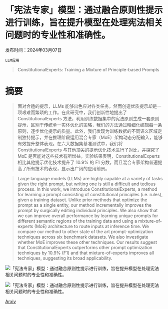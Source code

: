 # 「宪法专家」模型：通过融合原则性提示进行训练，旨在提升模型在处理宪法相关问题时的专业性和准确性。

发布时间：2024年03月07日

`LLM应用`

> ConstitutionalExperts: Training a Mixture of Principle-based Prompts

# 摘要

> 面对合适的提示，LLMs 能够出色应对各类任务，然而创造优质提示却是一项艰难而繁琐的工作。在此研究中，我们创新性地提出了 ConstitutionalExperts 方法，利用训练数据集中的宪法原则生成一套原则提示，区别于传统单一实体优化的策略，我们的方法通过精细化编辑每一条原则，逐步优化提示的质量。此外，我们发现为训练数据的不同语义区域定制独特提示，并在推理阶段运用混合专家（MoE）架构动态分配输入，能够有效提升整体表现。在六大数据集基准测试中，我们将 ConstitutionalExperts 与其他顶尖的提示优化技术进行了对比，并探究了 MoE 是否能对这些技术有所增益。实验结果表明，ConstitutionalExperts 相比其他提示优化技术提升了 10.9% 的 F1 分数，而且混合专家架构普遍提高了所有技术的表现，显示出广阔的应用前景。

> Large language models (LLMs) are highly capable at a variety of tasks given the right prompt, but writing one is still a difficult and tedious process. In this work, we introduce ConstitutionalExperts, a method for learning a prompt consisting of constitutional principles (i.e. rules), given a training dataset. Unlike prior methods that optimize the prompt as a single entity, our method incrementally improves the prompt by surgically editing individual principles. We also show that we can improve overall performance by learning unique prompts for different semantic regions of the training data and using a mixture-of-experts (MoE) architecture to route inputs at inference time. We compare our method to other state of the art prompt-optimization techniques across six benchmark datasets. We also investigate whether MoE improves these other techniques. Our results suggest that ConstitutionalExperts outperforms other prompt optimization techniques by 10.9% (F1) and that mixture-of-experts improves all techniques, suggesting its broad applicability.

![「宪法专家」模型：通过融合原则性提示进行训练，旨在提升模型在处理宪法相关问题时的专业性和准确性。](../../../paper_images/2403.04894/alt-method-overview-v1.png)

![「宪法专家」模型：通过融合原则性提示进行训练，旨在提升模型在处理宪法相关问题时的专业性和准确性。](../../../paper_images/2403.04894/full-method-slimmest.png)

[Arxiv](https://arxiv.org/abs/2403.04894)